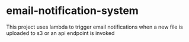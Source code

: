 # email-notification-system
This project uses lambda to trigger email notifications when a new file is uploaded to s3 or an api endpoint is invoked
